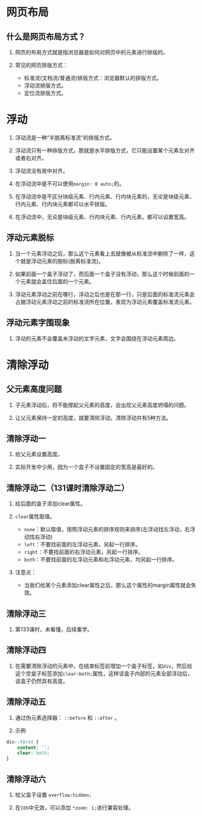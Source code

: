 # 网页布局

## 什么是网页布局方式？

1. 网页的布局方式就是指浏览器是如何对网页中的元素进行排版的。

2. 常见的网页排版方式：
    - 标准流(文档流/普通流)排版方式：浏览器默认的排版方式。
    - 浮动流排版方式。
    - 定位流排版方式。
    
# 浮动

1. 浮动流是一种“半脱离标准流”的排版方式。

2. 浮动流只有一种排版方式，那就是水平排版方式，它只能设置某个元素左对齐或者右对齐。

3. 浮动流没有居中对齐。

4. 在浮动流中是不可以使用`margin: 0 auto;`的。

5. 在浮动流中是不区分块级元素、行内元素、行内块元素的，无论是块级元素、行内元素、行内块元素都可以水平排版。

6. 在浮动流中，无论是块级元素、行内块元素、行内元素，都可以设置宽高。

## 浮动元素脱标

1. 当一个元素浮动之后，那么这个元素看上去就像被从标准流中删除了一样，这个就是浮动元素的脱标(脱离标准流)。

2. 如果前面一个盒子浮动了，而后面一个盒子没有浮动，那么这个时候前面的一个元素就会盖住后面的一个元素。

3. 浮动元素浮动之前在哪行，浮动之后也是在那一行，只是后面的标准流元素会占据浮动元素浮动之前的标准流所在位置，表现为浮动元素覆盖标准流元素。

## 浮动元素字围现象

1. 浮动的元素不会覆盖未浮动的文字元素，文字会围绕在浮动元素周边。

# 清除浮动

## 父元素高度问题
1. 子元素浮动后，将不能撑起父元素的高度，会出现父元素高度坍塌的问题。

2. 让父元素保持一定的高度，就要清除浮动。清除浮动共有5种方法。

## 清除浮动一

1. 给父元素设置高度。

2. 实际开发中少用，因为一个盒子不设置固定的宽高是最好的。

## 清除浮动二（131课时清除浮动二）

1. 给后面的盒子添加clear属性。

2. `clear`属性取值。
   - `none`：默认取值，按照浮动元素的排序规则来排序(左浮动找左浮动，右浮动找右浮动)
   - `left`：不要找前面的左浮动元素，另起一行排序。
   - `right`：不要找前面的右浮动元素，另起一行排序。
   - `both`：不要找前面的左浮动元素和右浮动元素，均另起一行排序。
   
3. 注意点：
   - 当我们给某个元素添加clear属性之后，那么这个属性的margin属性就会失效。
   
## 清除浮动三

1. 第133课时，未看懂，后续重学。

## 清除浮动四

1. 在需要清除浮动的元素中，在结束标签前增加一个盒子标签，如`div`，然后给这个空盒子标签添加`clear:both;`属性，这样该盒子内部的元素全部浮动后，该盒子仍然具有高度。

## 清除浮动五

1. 通过伪元素选择器： `::before` 和 `::after` 。

2. 示例
```css
div::first {
    content: '';
    clear: both;
}
```

## 清除浮动六

1. 给父盒子设置 `overflow:hidden;`

2. 在`IE6`中无效，可以添加 `*zoom: 1;`进行兼容处理。
